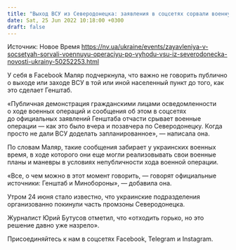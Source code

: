 ```yaml
---
title: "Выход ВСУ из Северодонецка: заявления в соцсетях сорвали военную операцию — Минобороны"
date: Sat, 25 Jun 2022 10:18:00 +0300
draft: false
---
```

Источник: Новое Время https://nv.ua/ukraine/events/zayavleniya-v-socsetyah-sorvali-voennuyu-operaciyu-po-vyhodu-vsu-iz-severodonecka-novosti-ukrainy-50252253.html


 У себя в Facebook Маляр подчеркнула, что важно не говорить публично о выходе или заходе ВСУ в той или иной населенный пункт до того, как это сделает Генштаб.

«Публичная демонстрация гражданскими лицами осведомленности о ходе военных операций и сообщения об этом в соцсетях до официальных заявлений Генштаба отчасти срывает военные операции — как это было вчера и позавчера по Северодонецку. Когда просто не дали ВСУ доделать запланированное», — написала она.

По словам Маляр, такие сообщения забирает у украинских военных время, в ходе которого они еще могли реализовывать свои военные планы и маневры в условиях непубличности хода военной операции.

«Все, о чем можно в этот момент говорить, — говорят официальные источники: Генштаб и Минобороны», — добавила она.

Утром 24 июня стало известно, что украинские подразделения организованно покинули часть промзоны Северодонецка.

Журналист Юрий Бутусов отметил, что «отходить горько, но это решение давно уже назрело».

Присоединяйтесь к нам в соцсетях Facebook, Telegram и Instagram.
